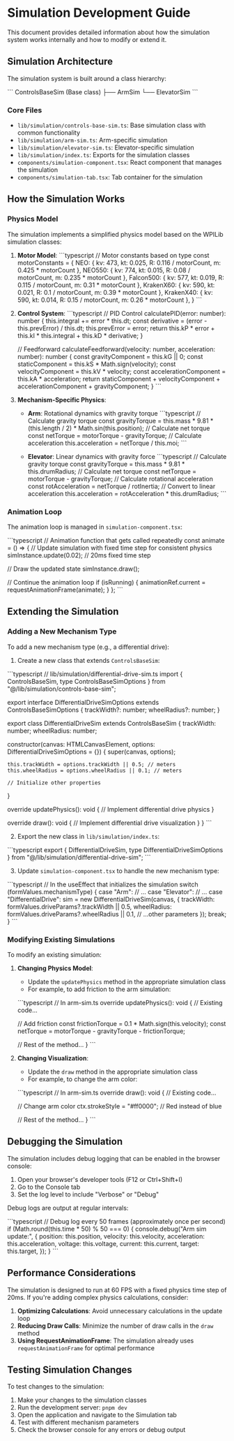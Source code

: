 # Simulation Development Guide

This document provides detailed information about how the simulation system works internally and how to modify or extend it.

## Simulation Architecture

The simulation system is built around a class hierarchy:

\`\`\`
ControlsBaseSim (Base class)
├── ArmSim
└── ElevatorSim
\`\`\`

### Core Files

- `lib/simulation/controls-base-sim.ts`: Base simulation class with common functionality
- `lib/simulation/arm-sim.ts`: Arm-specific simulation
- `lib/simulation/elevator-sim.ts`: Elevator-specific simulation
- `lib/simulation/index.ts`: Exports for the simulation classes
- `components/simulation-component.tsx`: React component that manages the simulation
- `components/simulation-tab.tsx`: Tab container for the simulation

## How the Simulation Works

### Physics Model

The simulation implements a simplified physics model based on the WPILib simulation classes:

1. **Motor Model**:
   \`\`\`typescript
   // Motor constants based on type
   const motorConstants = {
     NEO: { kv: 473, kt: 0.025, R: 0.116 / motorCount, m: 0.425 * motorCount },
     NEO550: { kv: 774, kt: 0.015, R: 0.08 / motorCount, m: 0.235 * motorCount },
     Falcon500: { kv: 577, kt: 0.019, R: 0.115 / motorCount, m: 0.31 * motorCount },
     KrakenX60: { kv: 590, kt: 0.021, R: 0.1 / motorCount, m: 0.39 * motorCount },
     KrakenX40: { kv: 590, kt: 0.014, R: 0.15 / motorCount, m: 0.26 * motorCount },
   }
   \`\`\`

2. **Control System**:
   \`\`\`typescript
   // PID Control
   calculatePID(error: number): number {
     this.integral += error * this.dt;
     const derivative = (error - this.prevError) / this.dt;
     this.prevError = error;
     return this.kP * error + this.kI * this.integral + this.kD * derivative;
   }

   // Feedforward
   calculateFeedforward(velocity: number, acceleration: number): number {
     const gravityComponent = this.kG || 0;
     const staticComponent = this.kS * Math.sign(velocity);
     const velocityComponent = this.kV * velocity;
     const accelerationComponent = this.kA * acceleration;
     return staticComponent + velocityComponent + accelerationComponent + gravityComponent;
   }
   \`\`\`

3. **Mechanism-Specific Physics**:
   - **Arm**: Rotational dynamics with gravity torque
     \`\`\`typescript
     // Calculate gravity torque
     const gravityTorque = this.mass * 9.81 * (this.length / 2) * Math.sin(this.position);
     // Calculate net torque
     const netTorque = motorTorque - gravityTorque;
     // Calculate acceleration
     this.acceleration = netTorque / this.moi;
     \`\`\`

   - **Elevator**: Linear dynamics with gravity force
     \`\`\`typescript
     // Calculate gravity torque
     const gravityTorque = this.mass * 9.81 * this.drumRadius;
     // Calculate net torque
     const netTorque = motorTorque - gravityTorque;
     // Calculate rotational acceleration
     const rotAcceleration = netTorque / rotInertia;
     // Convert to linear acceleration
     this.acceleration = rotAcceleration * this.drumRadius;
     \`\`\`

### Animation Loop

The animation loop is managed in `simulation-component.tsx`:

\`\`\`typescript
// Animation function that gets called repeatedly
const animate = () => {
  // Update simulation with fixed time step for consistent physics
  simInstance.update(0.02); // 20ms fixed time step

  // Draw the updated state
  simInstance.draw();

  // Continue the animation loop
  if (isRunning) {
    animationRef.current = requestAnimationFrame(animate);
  }
};
\`\`\`

## Extending the Simulation

### Adding a New Mechanism Type

To add a new mechanism type (e.g., a differential drive):

1. Create a new class that extends `ControlsBaseSim`:

\`\`\`typescript
// lib/simulation/differential-drive-sim.ts
import { ControlsBaseSim, type ControlsBaseSimOptions } from "@/lib/simulation/controls-base-sim";

export interface DifferentialDriveSimOptions extends ControlsBaseSimOptions {
  trackWidth?: number;
  wheelRadius?: number;
}

export class DifferentialDriveSim extends ControlsBaseSim {
  trackWidth: number;
  wheelRadius: number;
  
  constructor(canvas: HTMLCanvasElement, options: DifferentialDriveSimOptions = {}) {
    super(canvas, options);
    
    this.trackWidth = options.trackWidth || 0.5; // meters
    this.wheelRadius = options.wheelRadius || 0.1; // meters
    
    // Initialize other properties
  }
  
  override updatePhysics(): void {
    // Implement differential drive physics
  }
  
  override draw(): void {
    // Implement differential drive visualization
  }
}
\`\`\`

2. Export the new class in `lib/simulation/index.ts`:

\`\`\`typescript
export { DifferentialDriveSim, type DifferentialDriveSimOptions } from "@/lib/simulation/differential-drive-sim";
\`\`\`

3. Update `simulation-component.tsx` to handle the new mechanism type:

\`\`\`typescript
// In the useEffect that initializes the simulation
switch (formValues.mechanismType) {
  case "Arm":
    // ...
  case "Elevator":
    // ...
  case "DifferentialDrive":
    sim = new DifferentialDriveSim(canvas, {
      trackWidth: formValues.driveParams?.trackWidth || 0.5,
      wheelRadius: formValues.driveParams?.wheelRadius || 0.1,
      // ...other parameters
    });
    break;
}
\`\`\`

### Modifying Existing Simulations

To modify an existing simulation:

1. **Changing Physics Model**:
   - Update the `updatePhysics` method in the appropriate simulation class
   - For example, to add friction to the arm simulation:

   \`\`\`typescript
   // In arm-sim.ts
   override updatePhysics(): void {
     // Existing code...
     
     // Add friction
     const frictionTorque = 0.1 * Math.sign(this.velocity);
     const netTorque = motorTorque - gravityTorque - frictionTorque;
     
     // Rest of the method...
   }
   \`\`\`

2. **Changing Visualization**:
   - Update the `draw` method in the appropriate simulation class
   - For example, to change the arm color:

   \`\`\`typescript
   // In arm-sim.ts
   override draw(): void {
     // Existing code...
     
     // Change arm color
     ctx.strokeStyle = "#ff0000"; // Red instead of blue
     
     // Rest of the method...
   }
   \`\`\`

## Debugging the Simulation

The simulation includes debug logging that can be enabled in the browser console:

1. Open your browser's developer tools (F12 or Ctrl+Shift+I)
2. Go to the Console tab
3. Set the log level to include "Verbose" or "Debug"

Debug logs are output at regular intervals:

\`\`\`typescript
// Debug log every 50 frames (approximately once per second)
if (Math.round(this.time * 50) % 50 === 0) {
  console.debug("Arm sim update:", {
    position: this.position,
    velocity: this.velocity,
    acceleration: this.acceleration,
    voltage: this.voltage,
    current: this.current,
    target: this.target,
  });
}
\`\`\`

## Performance Considerations

The simulation is designed to run at 60 FPS with a fixed physics time step of 20ms. If you're adding complex physics calculations, consider:

1. **Optimizing Calculations**: Avoid unnecessary calculations in the update loop
2. **Reducing Draw Calls**: Minimize the number of draw calls in the `draw` method
3. **Using RequestAnimationFrame**: The simulation already uses `requestAnimationFrame` for optimal performance

## Testing Simulation Changes

To test changes to the simulation:

1. Make your changes to the simulation classes
2. Run the development server: `pnpm dev`
3. Open the application and navigate to the Simulation tab
4. Test with different mechanism parameters
5. Check the browser console for any errors or debug output
